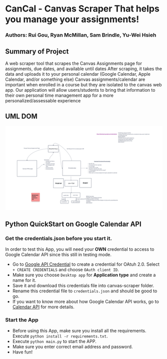 # CanCal - Canvas Scraper That helps you manage your assignments!

### Authors: Rui Gou, Ryan McMillan, Sam Brindle, Yu-Wei Hsieh 

## Summary of Project
A web scraper tool that scrapes the Canvas Assignments page for assignments, due dates, and available until dates
After scraping, it takes the data and uploads it to your personal calendar (Google Calendar, Apple Calendar, and/or something else)
Canvas assignments/calendar are important when enrolled in a course but they are isolated to the canvas web app. 
Our application will allow users/students to bring that information to their own personal time management app for 
a more personalized/assessable experience

## UML DOM

![](./DOM.png)

## Python QuickStart on Google Calendar API
### Get the credentials.json before you start it.
In order to test this App, you will need your **OWN** credential to access to Google Calendar API since this still in testing mode.

- Go to [Google API Credential](https://console.cloud.google.com/apis/credentials) to create a credential for OAtuh 2.0.
Select ``+ CREATE CREDENTIALS`` and choose ``OAuth client ID``.
- Make sure you choose ``Desktop app`` for **Application type** and create a name for it.
- Save it and download this credentials file into canvas-scraper folder.
- Rename this credential file to ``credentials.json`` and should be good to go.
- If you want to know more about how Google Calendar API works, go to [Calendar API](https://developers.google.com/calendar/api/quickstart/python?hl=en_US) 
for more details.

### Start the App
- Before using this App, make sure you install all the requirements. Execute ``python install -r requirements.txt``.
- Execute ``python main.py`` to start the APP.
- Make sure you enter correct email address and password.
- Have fun! 
